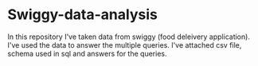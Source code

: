 # Swiggy-data-analysis
In this repository I've taken data from swiggy (food deleivery application).
I've used the data to answer the multiple queries.
I've attached csv file, schema used in sql and answers for the queries.
